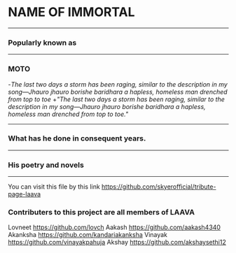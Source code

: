  # NAME OF IMMORTAL
  ---		  ---
  ### Popularly known as
  ---		  ---
  ### MOTO
 -*The last two days a storm has been raging, similar to the description in my song—Jhauro jhauro borishe baridhara a hapless, homeless man drenched from top to toe*		 +*"The last two days a storm has been raging, similar to the description in my song—Jhauro jhauro borishe baridhara a hapless, homeless man drenched from top to toe."*
  ---		  ---
  ### What has he done in consequent years.	
  ---		  ---
  ### His poetry and novels		
  ---		  ---
You can visit this file by this link
 https://github.com/skyerofficial/tribute-page-laava

  ### Contributers to this project are all members of LAAVA	
 Lovneet		https://github.com/lovch
 Aakash		  https://github.com/aakash4340
 Akanksha	  https://github.com/kandariakanksha
 Vinayak		https://github.com/vinayakpahuja
 Akshay		  https://github.com/akshaysethi12
